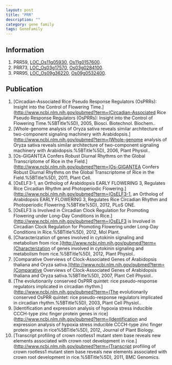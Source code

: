 ```yaml
---
layout: post
title: "PRR"
description: ""
category: gene family
tags: GeneFamily
---
```


## Information
1. PRR59, [LOC_Os11g05930](http://rice.plantbiology.msu.edu/cgi-bin/ORF_infopage.cgi?orf=LOC_Os11g05930), [Os11g0157600](http://rapdb.dna.affrc.go.jp/viewer/gbrowse_details/irgsp1?name=Os11g0157600).
2. PRR73, [LOC_Os03g17570](http://rice.plantbiology.msu.edu/cgi-bin/ORF_infopage.cgi?orf=LOC_Os03g17570), [Os03g0284100](http://rapdb.dna.affrc.go.jp/viewer/gbrowse_details/irgsp1?name=Os03g0284100).
3. PRR95, [LOC_Os09g36220](http://rice.plantbiology.msu.edu/cgi-bin/ORF_infopage.cgi?orf=LOC_Os09g36220), [Os09g0532400](http://rapdb.dna.affrc.go.jp/viewer/gbrowse_details/irgsp1?name=Os09g0532400).

## Publication
1. [Circadian-Associated Rice Pseudo Response Regulators (OsPRRs): Insight into the Control of Flowering Time.](http://www.ncbi.nlm.nih.gov/pubmed?term=(Circadian-Associated Rice Pseudo Response Regulators (OsPRRs): Insight into the Control of Flowering Time.%5BTitle%5D), 2005, Biosci. Biotechnol. Biochem..
2. [Whole-genome analysis of Oryza sativa reveals similar architecture of two-component signaling machinery with Arabidopsis.](http://www.ncbi.nlm.nih.gov/pubmed?term=(Whole-genome analysis of Oryza sativa reveals similar architecture of two-component signaling machinery with Arabidopsis.%5BTitle%5D), 2006, Plant Physiol..
3. [Os-GIGANTEA Confers Robust Diurnal Rhythms on the Global Transcriptome of Rice in the Field.](http://www.ncbi.nlm.nih.gov/pubmed?term=(Os-GIGANTEA Confers Robust Diurnal Rhythms on the Global Transcriptome of Rice in the Field.%5BTitle%5D), 2011, Plant Cell.
4. [OsELF3-1, an Ortholog of Arabidopsis EARLY FLOWERING 3, Regulates Rice Circadian Rhythm and Photoperiodic Flowering.](http://www.ncbi.nlm.nih.gov/pubmed?term=(OsELF3-1, an Ortholog of Arabidopsis EARLY FLOWERING 3, Regulates Rice Circadian Rhythm and Photoperiodic Flowering.%5BTitle%5D), 2012, PLoS ONE.
5. [OsELF3 is Involved in Circadian Clock Regulation for Promoting Flowering under Long-Day Conditions in Rice.](http://www.ncbi.nlm.nih.gov/pubmed?term=(OsELF3 is Involved in Circadian Clock Regulation for Promoting Flowering under Long-Day Conditions in Rice.%5BTitle%5D), 2012, Mol Plant.
6. [Characterization of genes involved in cytokinin signaling and metabolism from rice.](http://www.ncbi.nlm.nih.gov/pubmed?term=(Characterization of genes involved in cytokinin signaling and metabolism from rice.%5BTitle%5D), 2012, Plant Physiol..
7. [Comparative Overviews of Clock-Associated Genes of Arabidopsis thaliana and Oryza sativa.](http://www.ncbi.nlm.nih.gov/pubmed?term=(Comparative Overviews of Clock-Associated Genes of Arabidopsis thaliana and Oryza sativa.%5BTitle%5D), 2007, Plant Cell Physiol..
8. [The evolutionarily conserved OsPRR quintet: rice pseudo-response regulators implicated in circadian rhythm.](http://www.ncbi.nlm.nih.gov/pubmed?term=(The evolutionarily conserved OsPRR quintet: rice pseudo-response regulators implicated in circadian rhythm.%5BTitle%5D), 2003, Plant Cell Physiol..
9. [Identification and expression analysis of hypoxia stress inducible CCCH-type zinc finger protein genes in rice](http://www.ncbi.nlm.nih.gov/pubmed?term=(Identification and expression analysis of hypoxia stress inducible CCCH-type zinc finger protein genes in rice%5BTitle%5D), 2012, Journal of Plant Biology.
10. [Transcript profiling of crown rootless1 mutant stem base reveals new elements associated with crown root development in rice.](http://www.ncbi.nlm.nih.gov/pubmed?term=(Transcript profiling of crown rootless1 mutant stem base reveals new elements associated with crown root development in rice.%5BTitle%5D), 2011, BMC Genomics.


